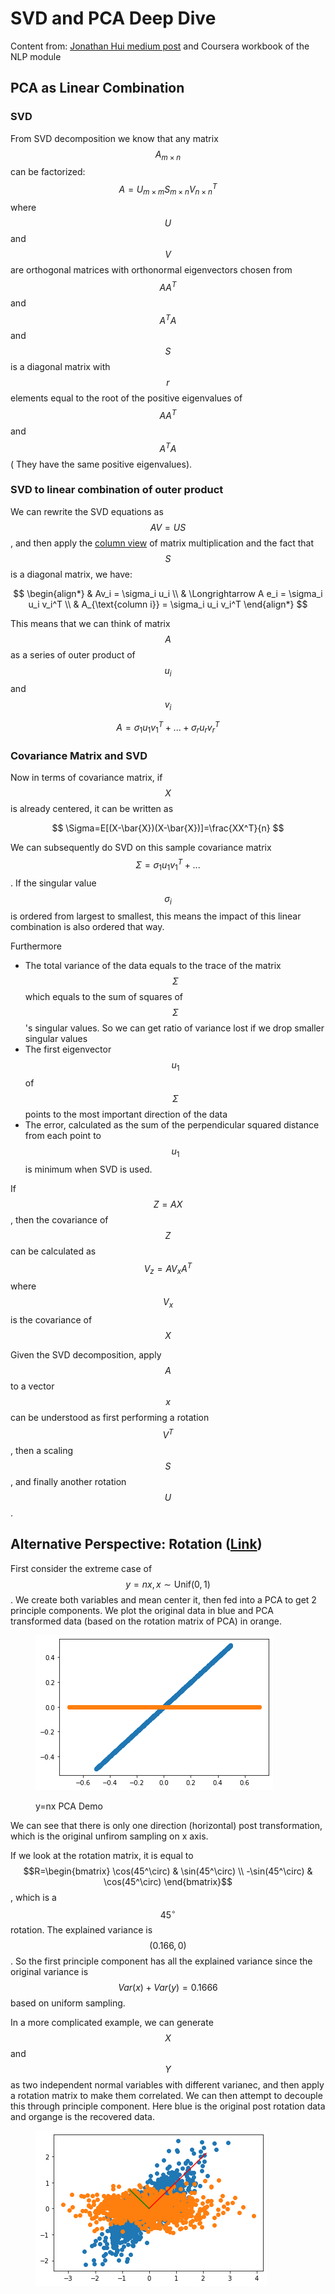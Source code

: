 # SVD and PCA Deep Dive

Content from: [Jonathan Hui medium post](https://jonathan-hui.medium.com/machine-learning-singular-value-decomposition-svd-principal-component-analysis-pca-1d45e885e491) and Coursera workbook of the NLP module

## PCA as Linear Combination

### SVD

From SVD decomposition we know that any matrix $$A_{m \times n}$$can be factorized: $$A = U_{m\times m}S_{m\times n}V_{n\times n}^T$$ where $$U$$ and $$V$$ are orthogonal matrices with orthonormal eigenvectors chosen from $$AA^T$$ and $$A^TA$$and $$S$$is a diagonal matrix with $$r$$ elements equal to the root of the positive eigenvalues of $$AA^T$$and $$A^TA$$( They have the same positive eigenvalues).&#x20;

### SVD to linear combination of outer product&#x20;

We can rewrite the SVD equations as $$AV = US$$, and then apply the [column view](https://ghenshaw-work.medium.com/3-ways-to-understand-matrix-multiplication-fe8a007d7b26) of matrix multiplication and the fact that $$S$$ is a diagonal matrix, we have:&#x20;

$$
\begin{align*}
& Av_i = \sigma_i u_i \\
& \Longrightarrow A e_i = \sigma_i u_i v_i^T \\
& A_{\text{column i}} = \sigma_i u_i v_i^T
\end{align*}
$$

This means that we can think of matrix $$A$$ as a series of outer product of $$u_i$$and $$v_i$$

$$
A = \sigma_1u_1v_1^T + ...+\sigma_ru_rv_r^T
$$

### Covariance Matrix and SVD

Now in terms of covariance matrix, if $$X$$ is already centered, it can be written as&#x20;

$$
\Sigma=E[(X-\bar{X})(X-\bar{X})]=\frac{XX^T}{n}
$$

We can subsequently do SVD on this sample covariance matrix $$\Sigma = \sigma_1 u_1 v_1^T + ...$$. If the singular value $$\sigma_i$$ is ordered from largest to smallest, this means the impact of this linear combination is also ordered that way.&#x20;

Furthermore

* The total variance of the data equals to the trace of the matrix $$\Sigma$$ which equals to the sum of squares of $$\Sigma$$'s singular values. So we can get ratio of variance lost if we drop smaller singular values&#x20;
* The first eigenvector $$u_1$$of $$\Sigma$$ points to the most important direction of the data
* The error, calculated as the sum of the perpendicular squared distance from each point to $$u_1$$is minimum when SVD is used.

If $$Z=AX$$, then the covariance of $$Z$$ can be calculated as $$V_z = AV_xA^T$$ where $$V_x$$is the covariance of $$X$$

Given the SVD decomposition, apply $$A$$ to a vector $$x$$ can be understood as first performing a rotation $$V^T$$, then a scaling $$S$$, and finally another rotation $$U$$.&#x20;

## Alternative Perspective: Rotation ([Link](https://drive.google.com/file/d/1iBYkI6lHluUKKNqhAqkWnHPcJNCA9-OI/view?usp=share\_link))

First consider the extreme case of $$y=n x, x\sim \text{Unif}(0,1)$$. We create both variables and mean center it, then fed into a PCA to get 2 principle components. We plot the original data in blue and PCA transformed data (based on the rotation matrix of PCA) in orange.&#x20;

<figure><img src="../.gitbook/assets/y=nx PCA Demo.png" alt=""><figcaption><p>y=nx PCA Demo</p></figcaption></figure>

&#x20;We can see that there is only one direction (horizontal) post transformation, which is the original unfirom sampling on x axis.&#x20;

If we look at the rotation matrix, it is equal to $$R=\begin{bmatrix} \cos(45^\circ) & \sin(45^\circ) \\ -\sin(45^\circ) & \cos(45^\circ) \end{bmatrix}$$, which is a $$45^\circ$$ rotation. The explained variance is $$(0.166,0)$$. So the first principle component has all the explained variance since the original variance is $$Var(x) + Var(y)=0.1666$$ based on uniform sampling.&#x20;

In a more complicated example, we can generate $$X$$and $$Y$$ as two independent normal variables with different varianec, and then apply a rotation matrix to make them correlated. We can then attempt to decouple this through principle component. Here blue is the original post rotation data and organge is the recovered data.&#x20;

<figure><img src="../.gitbook/assets/2 var PCA Demo.png" alt=""><figcaption></figcaption></figure>



&#x20;

